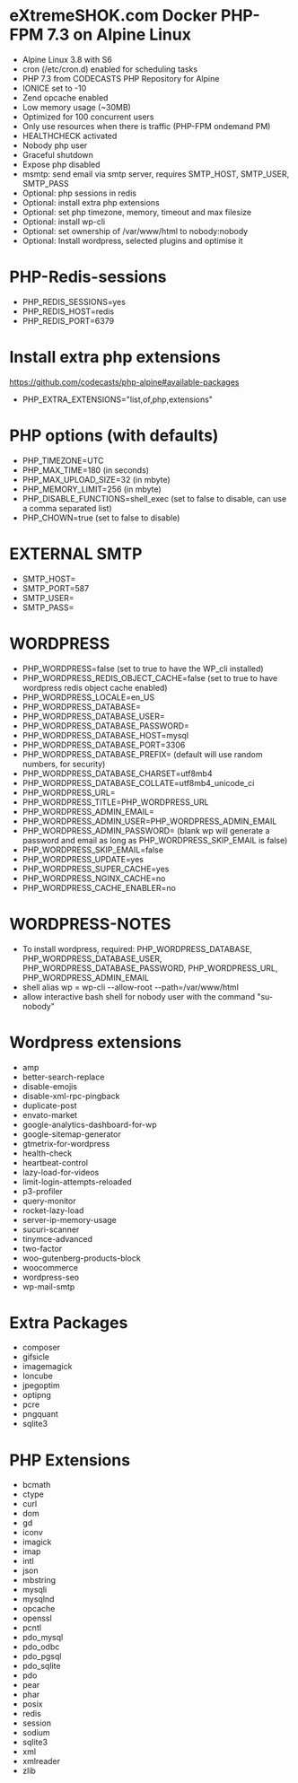 # eXtremeSHOK.com Docker PHP-FPM 7.3 on Alpine Linux

* Alpine Linux 3.8 with S6
* cron (/etc/cron.d) enabled for scheduling tasks
* PHP 7.3 from CODECASTS PHP Repository for Alpine
* IONICE set to -10
* Zend opcache enabled
* Low memory usage (~30MB)
* Optimized for 100 concurrent users
* Only use resources when there is traffic (PHP-FPM ondemand PM)
* HEALTHCHECK activated
* Nobody php user
* Graceful shutdown
* Expose php disabled
* msmtp: send email via smtp server, requires SMTP_HOST, SMTP_USER, SMTP_PASS
* Optional: php sessions in redis
* Optional: install extra php extensions
* Optional: set php timezone, memory, timeout and max filesize
* Optional: install wp-cli
* Optional: set ownership of /var/www/html to nobody:nobody
* Optional: Install wordpress, selected plugins and optimise it
# PHP-Redis-sessions
* PHP_REDIS_SESSIONS=yes
* PHP_REDIS_HOST=redis
* PHP_REDIS_PORT=6379

# Install extra php extensions
https://github.com/codecasts/php-alpine#available-packages
* PHP_EXTRA_EXTENSIONS="list,of,php,extensions"

# PHP options (with defaults)
* PHP_TIMEZONE=UTC
* PHP_MAX_TIME=180 (in seconds)
* PHP_MAX_UPLOAD_SIZE=32 (in mbyte)
* PHP_MEMORY_LIMIT=256 (in mbyte)
* PHP_DISABLE_FUNCTIONS=shell_exec (set to false to disable, can use a comma separated list)
* PHP_CHOWN=true (set to false to disable)

# EXTERNAL SMTP
* SMTP_HOST=
* SMTP_PORT=587
* SMTP_USER=
* SMTP_PASS=

# WORDPRESS
* PHP_WORDPRESS=false (set to true to have the WP_cli installed)
* PHP_WORDPRESS_REDIS_OBJECT_CACHE=false (set to true to have wordpress redis object cache enabled)
* PHP_WORDPRESS_LOCALE=en_US
* PHP_WORDPRESS_DATABASE=
* PHP_WORDPRESS_DATABASE_USER=
* PHP_WORDPRESS_DATABASE_PASSWORD=
* PHP_WORDPRESS_DATABASE_HOST=mysql
* PHP_WORDPRESS_DATABASE_PORT=3306
* PHP_WORDPRESS_DATABASE_PREFIX= (default will use random numbers, for security)
* PHP_WORDPRESS_DATABASE_CHARSET=utf8mb4
* PHP_WORDPRESS_DATABASE_COLLATE=utf8mb4_unicode_ci
* PHP_WORDPRESS_URL=
* PHP_WORDPRESS_TITLE=PHP_WORDPRESS_URL
* PHP_WORDPRESS_ADMIN_EMAIL=
* PHP_WORDPRESS_ADMIN_USER=PHP_WORDPRESS_ADMIN_EMAIL
* PHP_WORDPRESS_ADMIN_PASSWORD= (blank wp will generate a password and email as long as PHP_WORDPRESS_SKIP_EMAIL is false)
* PHP_WORDPRESS_SKIP_EMAIL=false
* PHP_WORDPRESS_UPDATE=yes
* PHP_WORDPRESS_SUPER_CACHE=yes
* PHP_WORDPRESS_NGINX_CACHE=no
* PHP_WORDPRESS_CACHE_ENABLER=no

# WORDPRESS-NOTES
* To install wordpress, required: PHP_WORDPRESS_DATABASE, PHP_WORDPRESS_DATABASE_USER, PHP_WORDPRESS_DATABASE_PASSWORD, PHP_WORDPRESS_URL, PHP_WORDPRESS_ADMIN_EMAIL
* shell alias wp = wp-cli --allow-root --path=/var/www/html
* allow interactive bash shell for nobody user with the command "su-nobody"

# Wordpress extensions
* amp
* better-search-replace
* disable-emojis
* disable-xml-rpc-pingback
* duplicate-post
* envato-market
* google-analytics-dashboard-for-wp
* google-sitemap-generator
* gtmetrix-for-wordpress
* health-check
* heartbeat-control
* lazy-load-for-videos
* limit-login-attempts-reloaded
* p3-profiler
* query-monitor
* rocket-lazy-load
* server-ip-memory-usage
* sucuri-scanner
* tinymce-advanced
* two-factor
* woo-gutenberg-products-block
* woocommerce
* wordpress-seo
* wp-mail-smtp


# Extra Packages
* composer
* gifsicle
* imagemagick
* Ioncube
* jpegoptim
* optipng
* pcre
* pngquant
* sqlite3

# PHP Extensions
* bcmath
* ctype
* curl
* dom
* gd
* iconv
* imagick
* imap
* intl
* json
* mbstring
* mysqli
* mysqlnd
* opcache
* openssl
* pcntl
* pdo_mysql
* pdo_odbc
* pdo_pgsql
* pdo_sqlite
* pdo
* pear
* phar
* posix
* redis
* session
* sodium
* sqlite3
* xml
* xmlreader
* zlib
